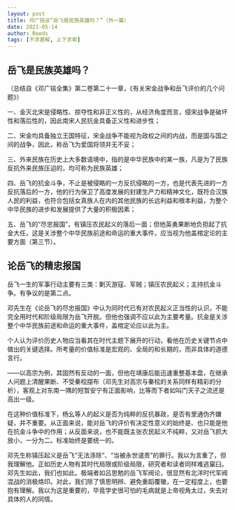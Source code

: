 ```yaml
---
layout: post
title: 邓广铭谈“岳飞是民族英雄吗？”（外一篇）
date: 2021-05-14
author: Reeds
tags: [不求甚解, 上下求索]
---
```


## 岳飞是民族英雄吗？

（总结自《邓广铭全集》第二卷第二十一章，《有关宋金战争和岳飞评价的几个问题》）

一、金灭北宋是侵略性、掠夺性和非正义性的，从经济角度而言，侵宋战争是破坏性和落后性的，因此南宋人民抗金具备正义性和进步性；

二、宋金均具备独立王国特征，宋金战争不能视为政权之间的内战，而是国与国之间的战争，因此，称岳飞为爱国将领并无不妥；

三、外来民族在历史上大多数语境中，指的是中华民族中的某一族，凡是为了民族反抗外来民族压迫的，均可称为民族英雄；

四、岳飞的抗金斗争，不止是被侵略的一方反抗侵略的一方，也是代表先进的一方反抗落后的一方，他的行为保卫了高度发展的封建生产力和精神文化，既符合汉族人民的利益，也符合包括女真族人在内的其他民族的长远利益和根本利益，为整个中华民族的进步和发展提供了大量的积极因素；

五、岳飞的“尽忠报国”，有镇压农民起义的落后一面；但他英勇果断地负担起了抗金大任，这是关涉整个中华民族前途和命运的重大事件，应当视为他盖棺定论的主要方面（第三节）。

## 论岳飞的精忠报国

岳飞一生的军事行动主要有三类：剿灭游寇、军贼；镇压农民起义；主持抗金斗争。有争议的是第二点。

邓先生在《论岳飞的尽忠报国》中认为同时代已有对农民起义正当性的认识，不能完全用时代和阶级局限为岳飞开脱。但他也强调不应以此为主要考量。抗金是关涉整个中华民族前途和命运的重大事件，盖棺定论应以此为主。

个人认为评价历史人物应当看其在时代主题下展开的行动，看他在历史关键节点中做出的关键选择。所考量的价值标准是宏观的、全局的和长期的，而非具体的道德言行。

——以高宗为例，其固然有反动的一面，但他在靖康后能迅速重整基本盘，在继承人问题上清醒果断、不受秦桧摆布（邓先生对高宗与秦桧的关系同样有精彩的分析），客观上对东南一隅的短暂安宁有正面影响，比等而下者如叫门天子之流还是高出一级。

在这种价值标准下，杨幺等人的起义是否为纯粹的反抗暴政，是否有里通伪齐嫌疑，并不重要。从正面来说，能对岳飞的评价有决定性意义的始终是、也只能是他在抗金斗争中的作用；从反面来说，也不能既主张农民起义不纯粹，又对岳飞抓大放小，一分为二。标准始终是要统一的。

邓先生称镇压起义是岳飞“无法涤除”、“当被永世谴责”的罪行。我以为言重了，但我理解他。正如历史人物有其时代局限或阶级局限，研究者和读者同样难逃窠臼。邓先生如此，我们也如此。极端者如吕思勉的岳飞军阀论，很显然有北洋时代军阀混战的消极烙印。对此，我们除了慎思明辨、避免重蹈覆辙，在一定程度上，也要抱有理解。我以为这是重要的，毕竟学史很可怕的毛病就是上帝视角太过，失去对具体的人的同情。